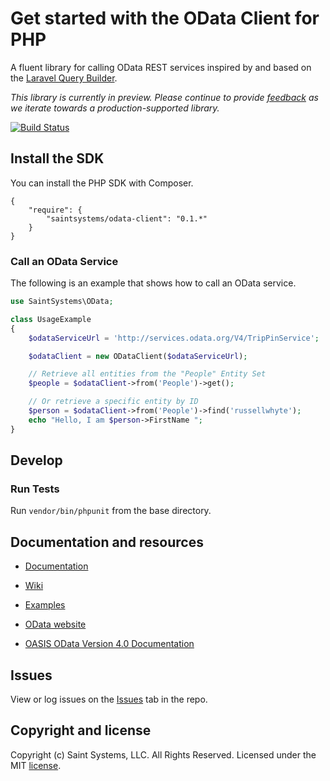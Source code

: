 # Get started with the OData Client for PHP

A fluent library for calling OData REST services inspired by and based on the [Laravel Query Builder](https://laravel.com/docs/5.4/queries).

*This library is currently in preview. Please continue to provide [feedback](https://github.com/saintsystems/odata-client-php/issues/new) as we iterate towards a production-supported library.*

[![Build Status](https://travis-ci.org/saintsystems/odata-client-php.svg?branch=master)](https://travis-ci.org/saintsystems/odata-client-php)


## Install the SDK
You can install the PHP SDK with Composer.
```
{
    "require": {
        "saintsystems/odata-client": "0.1.*"
    }
}
```
### Call an OData Service

The following is an example that shows how to call an OData service.

```php
use SaintSystems\OData;

class UsageExample
{
    $odataServiceUrl = 'http://services.odata.org/V4/TripPinService';

    $odataClient = new ODataClient($odataServiceUrl);

    // Retrieve all entities from the "People" Entity Set
    $people = $odataClient->from('People')->get();

    // Or retrieve a specific entity by ID
    $person = $odataClient->from('People')->find('russellwhyte');
    echo "Hello, I am $person->FirstName ";
}
```

## Develop

### Run Tests

Run ```vendor/bin/phpunit``` from the base directory.


## Documentation and resources

* [Documentation](https://github.com/saintsystems/dynamics-sdk-php/blob/master/docs/index.html)

* [Wiki](https://github.com/saintsystems/dynamics-sdk-php/wiki)

* [Examples](https://github.com/saintsystems/dynamics-sdk-php/wiki/Example-calls)

* [OData website](http://www.odata.org)

* [OASIS OData Version 4.0 Documentation](http://docs.oasis-open.org/odata/odata/v4.0/odata-v4.0-part1-protocol.html)

## Issues

View or log issues on the [Issues](https://github.com/saintsystems/odata-client-php/issues) tab in the repo.

## Copyright and license

Copyright (c) Saint Systems, LLC. All Rights Reserved. Licensed under the MIT [license](LICENSE).
